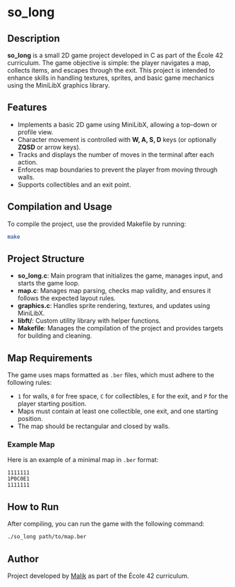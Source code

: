 
# so_long

## Description

**so_long** is a small 2D game project developed in C as part of the École 42 curriculum. The game objective is simple: the player navigates a map, collects items, and escapes through the exit. This project is intended to enhance skills in handling textures, sprites, and basic game mechanics using the MiniLibX graphics library.

## Features

- Implements a basic 2D game using MiniLibX, allowing a top-down or profile view.
- Character movement is controlled with **W, A, S, D** keys (or optionally **ZQSD** or arrow keys).
- Tracks and displays the number of moves in the terminal after each action.
- Enforces map boundaries to prevent the player from moving through walls.
- Supports collectibles and an exit point.

## Compilation and Usage

To compile the project, use the provided Makefile by running:

```bash
make
```

## Project Structure

- **so_long.c**: Main program that initializes the game, manages input, and starts the game loop.
- **map.c**: Manages map parsing, checks map validity, and ensures it follows the expected layout rules.
- **graphics.c**: Handles sprite rendering, textures, and updates using MiniLibX.
- **libft/**: Custom utility library with helper functions.
- **Makefile**: Manages the compilation of the project and provides targets for building and cleaning.

## Map Requirements

The game uses maps formatted as `.ber` files, which must adhere to the following rules:

- `1` for walls, `0` for free space, `C` for collectibles, `E` for the exit, and `P` for the player starting position.
- Maps must contain at least one collectible, one exit, and one starting position.
- The map should be rectangular and closed by walls.

### Example Map

Here is an example of a minimal map in `.ber` format:

```
1111111
1P0C0E1
1111111
```

## How to Run

After compiling, you can run the game with the following command:

```bash
./so_long path/to/map.ber
```

## Author

Project developed by [Malik](https://github.com/ma1iik) as part of the École 42 curriculum.
